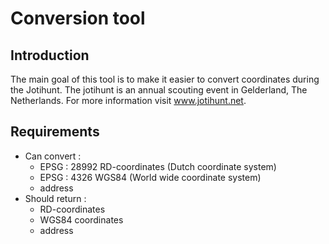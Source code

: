 # Conversion tool

## Introduction

The main goal of this tool is to make it easier to convert coordinates during the Jotihunt. The jotihunt is an annual
scouting event in Gelderland, The Netherlands. For more information visit www.jotihunt.net.

## Requirements

- Can convert :
  - EPSG : 28992 RD-coordinates (Dutch coordinate system)
  - EPSG : 4326 WGS84 (World wide coordinate system)
  - address
- Should return :
  - RD-coordinates
  - WGS84 coordinates
  - address
